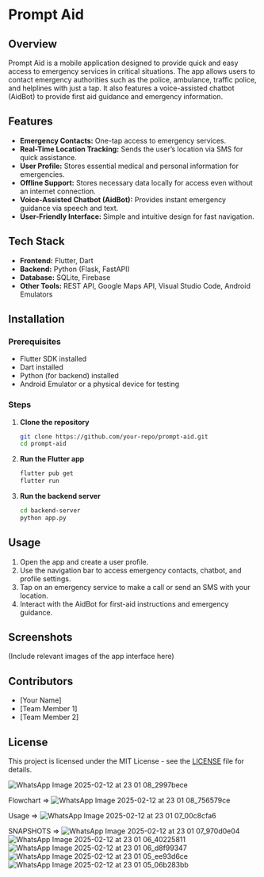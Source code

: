 # Prompt Aid

## Overview
Prompt Aid is a mobile application designed to provide quick and easy access to emergency services in critical situations. The app allows users to contact emergency authorities such as the police, ambulance, traffic police, and helplines with just a tap. It also features a voice-assisted chatbot (AidBot) to provide first aid guidance and emergency information.

## Features
- **Emergency Contacts:** One-tap access to emergency services.
- **Real-Time Location Tracking:** Sends the user’s location via SMS for quick assistance.
- **User Profile:** Stores essential medical and personal information for emergencies.
- **Offline Support:** Stores necessary data locally for access even without an internet connection.
- **Voice-Assisted Chatbot (AidBot):** Provides instant emergency guidance via speech and text.
- **User-Friendly Interface:** Simple and intuitive design for fast navigation.

## Tech Stack
- **Frontend:** Flutter, Dart
- **Backend:** Python (Flask, FastAPI)
- **Database:** SQLite, Firebase
- **Other Tools:** REST API, Google Maps API, Visual Studio Code, Android Emulators

## Installation
### Prerequisites
- Flutter SDK installed
- Dart installed
- Python (for backend) installed
- Android Emulator or a physical device for testing

### Steps
1. **Clone the repository**
   ```bash
   git clone https://github.com/your-repo/prompt-aid.git
   cd prompt-aid
   ```

2. **Run the Flutter app**
   ```bash
   flutter pub get
   flutter run
   ```

3. **Run the backend server**
   ```bash
   cd backend-server
   python app.py
   ```

## Usage
1. Open the app and create a user profile.
2. Use the navigation bar to access emergency contacts, chatbot, and profile settings.
3. Tap on an emergency service to make a call or send an SMS with your location.
4. Interact with the AidBot for first-aid instructions and emergency guidance.

## Screenshots
(Include relevant images of the app interface here)

## Contributors
- [Your Name]
- [Team Member 1]
- [Team Member 2]

## License
This project is licensed under the MIT License - see the [LICENSE](LICENSE) file for details.


![WhatsApp Image 2025-02-12 at 23 01 08_2997bece](https://github.com/user-attachments/assets/979a0621-5529-48b2-a36b-4a0fba3ac07d)

Flowchart =>
![WhatsApp Image 2025-02-12 at 23 01 08_756579ce](https://github.com/user-attachments/assets/67e3e440-c52c-4ed7-8408-c614984186de)

Usage =>
![WhatsApp Image 2025-02-12 at 23 01 07_00c8cfa6](https://github.com/user-attachments/assets/faf6b942-9503-424b-b546-9253c907e623)

SNAPSHOTS =>
![WhatsApp Image 2025-02-12 at 23 01 07_970d0e04](https://github.com/user-attachments/assets/79077fc9-0684-48c6-83fa-4c2efaa628e2)
![WhatsApp Image 2025-02-12 at 23 01 06_40225811](https://github.com/user-attachments/assets/23468028-5ae8-449d-a7ca-3836c1cd3ac9)
![WhatsApp Image 2025-02-12 at 23 01 06_d8f99347](https://github.com/user-attachments/assets/41856146-50c3-4ff2-abc6-4a16d4fc72d5)
![WhatsApp Image 2025-02-12 at 23 01 05_ee93d6ce](https://github.com/user-attachments/assets/7d8ce0bd-3408-4f3c-9ca4-76f282bd2ccd)
![WhatsApp Image 2025-02-12 at 23 01 05_06b283bb](https://github.com/user-attachments/assets/ddcac92e-fea3-4124-b8ab-ff2b711afbff)
